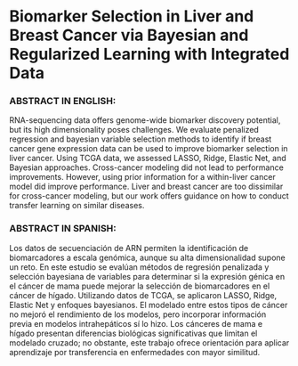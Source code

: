 # Biomarker Selection in Liver and Breast Cancer via Bayesian and Regularized Learning with Integrated Data

### ABSTRACT IN ENGLISH:
RNA-sequencing data offers genome-wide biomarker discovery potential, but its high dimensionality poses challenges. We evaluate penalized regression and bayesian variable selection methods to identify if breast cancer gene expression data can be used to improve biomarker selection in liver cancer. Using TCGA data, we assessed LASSO, Ridge, Elastic Net, and Bayesian approaches. Cross-cancer modeling did not lead to performance improvements. However, using prior information for a within-liver cancer model did improve performance. Liver and breast cancer are too dissimilar for cross-cancer modeling, but our work offers guidance on how to conduct transfer learning on similar diseases.

### ABSTRACT IN SPANISH:
Los datos de secuenciación de ARN permiten la identificación de biomarcadores a escala genómica, aunque su alta dimensionalidad supone un reto. En este estudio se evalúan métodos de regresión penalizada y selección bayesiana de variables para determinar si la expresión génica en el cáncer de mama puede mejorar la selección de biomarcadores en el cáncer de hígado. Utilizando datos de TCGA, se aplicaron LASSO, Ridge, Elastic Net y enfoques bayesianos. El modelado entre estos tipos de cáncer no mejoró el rendimiento de los modelos, pero incorporar información previa en modelos intrahepáticos sí lo hizo. Los cánceres de mama e hígado presentan diferencias biológicas significativas que limitan el modelado cruzado; no obstante, este trabajo ofrece orientación para aplicar aprendizaje por transferencia en enfermedades con mayor similitud.
